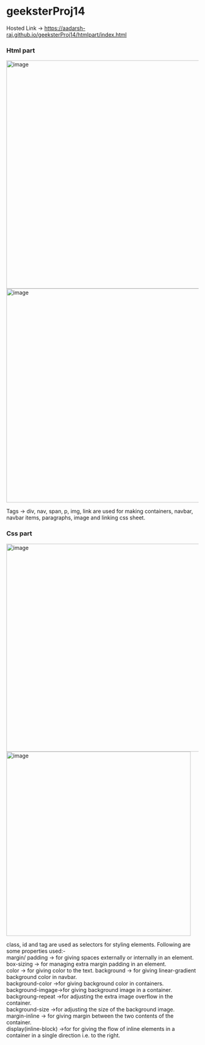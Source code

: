 # geeksterProj14

Hosted Link -> https://aadarsh-raj.github.io/geeksterProj14/htmlpart/index.html

### Html part

<img width="598" alt="image" src="https://github.com/Aadarsh-Raj/geeksterProj14/assets/74525154/e9704cb8-f268-440f-90ae-a679122253e0">
<br>
<img width="561" alt="image" src="https://github.com/Aadarsh-Raj/geeksterProj14/assets/74525154/e320f2c2-fc31-480e-890f-7c5590529230">
<br>

Tags -> 
div, nav, span, p, img, link are used for making containers, navbar, navbar items, paragraphs, image and linking css sheet. <br>
### Css part

<img width="545" alt="image" src="https://github.com/Aadarsh-Raj/geeksterProj14/assets/74525154/7219ce5c-673e-4cb6-9674-b67733472743">
<br>


<img width="483" alt="image" src="https://github.com/Aadarsh-Raj/geeksterProj14/assets/74525154/3cc13bef-b86a-4250-9501-86ba35f10973">
<br>

class, id and tag are used as selectors for styling elements. Following are some properties used:-<br>
margin/ padding -> for giving spaces externally or internally in an element. <br>
box-sizing -> for managing extra margin padding in an element. <br>
color -> for giving color to the text.
background -> for giving linear-gradient background color in navbar. <br>
background-color ->for giving background color in containers. <br>
background-imgage->for giving background image in a container. <br>
backgroung-repeat ->for adjusting the extra image overflow in the  container. <br>
background-size ->for adjusting the size of the background image. <br>
margin-inline -> for giving margin between the two contents of the container. <br>
display(inline-block) ->for for giving the flow of inline elements in a container in a single direction i.e. to the right.

